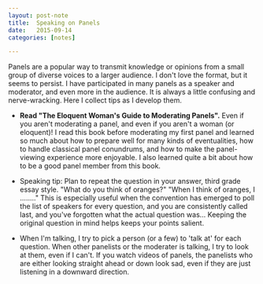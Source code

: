 ```yaml
---
layout: post-note
title:  Speaking on Panels
date:   2015-09-14
categories: [notes]

---
```


Panels are a popular way to transmit knowledge or opinions from a small group of diverse voices to a larger audience.
I don't love the format, but it seems to persist. 
I have participated in many panels as a speaker and moderator, and even more in the audience.
It is always a little confusing and nerve-wracking.
Here I collect tips as I develop them.

+ **Read "The Eloquent Woman's Guide to Moderating Panels".** Even if you aren't moderating a panel, and even if you
aren't a woman (or eloquent)! I read this book before moderating my first panel and learned so much about how to prepare
well for many kinds of eventualities, how to handle classical panel conundrums, and how to make the panel-viewing 
experience more enjoyable. I also learned quite a bit about how to be a good panel member from this book.

+ Speaking tip: Plan to repeat the question in your answer, third grade essay style. "What do you think of oranges?" 
"When I think of oranges, I ........" This is especially useful when the convention has emerged to poll the
list of speakers for every question, and you are consistently called last, and you've forgotten what the actual
question was... Keeping the original question in mind helps keeps your points salient.

+ When I'm talking, I try to pick a person (or a few) to 'talk at' for each question. When other panelists or the
moderater is talking, I try to look at them, even if I can't. If you watch videos of panels, the panelists who are
either looking straight ahead or down look sad, even if they are just listening in a downward direction. 